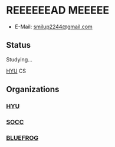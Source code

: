 # REEEEEEAD MEEEEE

* E-Mail: smilup2244@gmail.com

## Status

Studying...

[HYU](http://cs.hanyang.ac.kr/) CS

## Organizations

### [HYU](http://cs.hanyang.ac.kr/)

### [SOCC](https://socc-io.github.io/)

### [BLUEFROG](https://bluefrog.co.kr/)
